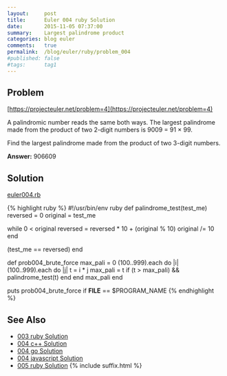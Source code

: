 ```yaml
---
layout:     post
title:      Euler 004 ruby Solution
date:       2015-11-05 07:37:00
summary:    Largest palindrome product
categories: blog euler
comments:   true
permalink:  /blog/euler/ruby/problem_004
#published: false
#tags:      tag1
---
```


## Problem

[https://projecteuler.net/problem=4](https://projecteuler.net/problem=4)

A palindromic number reads the same both ways. The largest palindrome made from the product of two 2-digit numbers is 9009 = 91 × 99.

Find the largest palindrome made from the product of two 3-digit numbers.

**Answer:** 906609

## Solution

[euler004.rb](https://gitlab.com/tvarley/euler/blob/master/ruby/lib/euler004.rb)

{% highlight ruby %}
#!/usr/bin/env ruby
def palindrome_test(test_me)
  reversed = 0
  original = test_me

  while 0 < original
    reversed = reversed * 10 + (original % 10)
    original /= 10
  end

  (test_me == reversed)
end

def prob004_brute_force
  max_pali = 0
  (100..999).each do |i|
    (100..999).each do |j|
      t = i * j
      max_pali = t if (t > max_pali) && palindrome_test(t)
    end
  end
  max_pali
end

puts prob004_brute_force if __FILE__ == $PROGRAM_NAME
{% endhighlight %}

## See Also
* [003 ruby Solution]({{site.baseurl}}/blog/euler/ruby/problem_003)
* [004 c++ Solution]({{site.baseurl}}/blog/euler/cpp/problem_004)
* [004 go Solution]({{site.baseurl}}/blog/euler/go/problem_004)
* [004 javascript Solution]({{site.baseurl}}/blog/euler/javascript/problem_004)
* [005 ruby Solution]({{site.baseurl}}/blog/euler/ruby/problem_005)
{% include suffix.html %}

